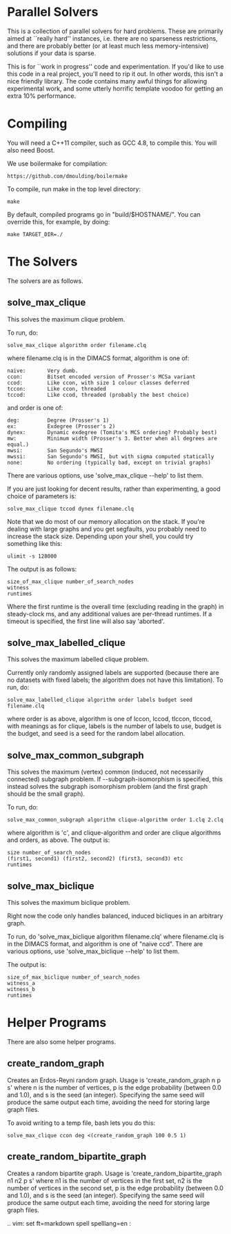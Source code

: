 Parallel Solvers
================

This is a collection of parallel solvers for hard problems. These are primarily
aimed at ``really hard'' instances, i.e. there are no sparseness restrictions,
and there are probably better (or at least much less memory-intensive)
solutions if your data is sparse.

This is for ``work in progress'' code and experimentation. If you'd like to use
this code in a real project, you'll need to rip it out. In other words, this
isn't a nice friendly library. The code contains many awful things for allowing
experimental work, and some utterly horrific template voodoo for getting an
extra 10% performance.

Compiling
=========

You will need a C++11 compiler, such as GCC 4.8, to compile this. You will also
need Boost.

We use boilermake for compilation:

    https://github.com/dmoulding/boilermake

To compile, run make in the top level directory:

    make

By default, compiled programs go in "build/$HOSTNAME/". You can override this,
for example, by doing:

    make TARGET_DIR=./

The Solvers
===========

The solvers are as follows.

solve_max_clique
----------------

This solves the maximum clique problem.

To run, do:

    solve_max_clique algorithm order filename.clq

where filename.clq is in the DIMACS format, algorithm is one of:

    naive:       Very dumb.
    ccon:        Bitset encoded version of Prosser's MCSa variant
    ccod:        Like ccon, with size 1 colour classes deferred
    tccon:       Like ccon, threaded
    tccod:       Like ccod, threaded (probably the best choice)

and order is one of:

    deg:         Degree (Prosser's 1)
    ex:          Exdegree (Prosser's 2)
    dynex:       Dynamic exdegree (Tomita's MCS ordering? Probably best)
    mw:          Minimum width (Prosser's 3. Better when all degrees are equal.)
    mwsi:        San Segundo's MWSI
    mwssi:       San Segundo's MWSI, but with sigma computed statically
    none:        No ordering (typically bad, except on trivial graphs)

There are various options, use 'solve_max_clique --help' to list them.

If you are just looking for decent results, rather than experimenting, a good
choice of parameters is:

    solve_max_clique tccod dynex filename.clq

Note that we do most of our memory allocation on the stack. If you're dealing
with large graphs and you get segfaults, you probably need to increase the
stack size. Depending upon your shell, you could try something like this:

    ulimit -s 128000

The output is as follows:

    size_of_max_clique number_of_search_nodes
    witness
    runtimes

Where the first runtime is the overall time (excluding reading in the graph) in
steady-clock ms, and any additional values are per-thread runtimes. If a
timeout is specified, the first line will also say 'aborted'.

solve_max_labelled_clique
-------------------------

This solves the maximum labelled clique problem.

Currently only randomly assigned labels are supported (because there are no
datasets with fixed labels; the algorithm does not have this limitation). To
run, do:

    solve_max_labelled_clique algorithm order labels budget seed filename.clq

where order is as above, algorithm is one of lccon, lccod, tlccon, tlccod, with
meanings as for clique, labels is the number of labels to use, budget is the
budget, and seed is a seed for the random label allocation.

solve_max_common_subgraph
-------------------------

This solves the maximum (vertex) common (induced, not necessarily connected)
subgraph problem. If --subgraph-isomorphism is specified, this instead solves
the subgraph isomorphism problem (and the first graph should be the small
graph).

To run, do:

    solve_max_common_subgraph algorithm clique-algorithm order 1.clq 2.clq

where algorithm is 'c', and clique-algorithm and order are clique algorithms
and orders, as above. The output is:

    size number_of_search_nodes
    (first1, second1) (first2, second2) (first3, second3) etc
    runtimes

solve_max_biclique
------------------

This solves the maximum biclique problem.

Right now the code only handles balanced, induced bicliques in an arbitrary
graph.

To run, do 'solve_max_biclique algorithm filename.clq' where filename.clq is in
the DIMACS format, and algorithm is one of "naive ccd". There are various
options, use 'solve_max_biclique --help' to list them.

The output is:

    size_of_max_biclique number_of_search_nodes
    witness_a
    witness_b
    runtimes

Helper Programs
===============

There are also some helper programs.

create_random_graph
-------------------

Creates an Erdos-Reyni random graph. Usage is 'create_random_graph n p s'
where n is the number of vertices, p is the edge probability (between 0.0 and
1.0), and s is the seed (an integer). Specifying the same seed will produce the
same output each time, avoiding the need for storing large graph files.

To avoid writing to a temp file, bash lets you do this:

    solve_max_clique ccon deg <(create_random_graph 100 0.5 1)

create_random_bipartite_graph
-----------------------------

Creates a random bipartite graph. Usage is 'create_random_bipartite_graph n1
n2 p s' where n1 is the number of vertices in the first set, n2 is the number
of vertices in the second set, p is the edge probability (between 0.0 and 1.0),
and s is the seed (an integer). Specifying the same seed will produce the same
output each time, avoiding the need for storing large graph files.

.. vim: set ft=markdown spell spelllang=en :

